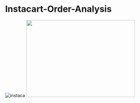 # Instacart-Order-Analysis


![instaca](https://user-images.githubusercontent.com/91029009/177208152-34ff57d5-ff1a-4de8-a74e-ce7a3ce64bab.png)
<img width="350" height="250" src="[https://img-blog.csdn.net/20161028230559575](https://user-images.githubusercontent.com/91029009/177208152-34ff57d5-ff1a-4de8-a74e-ce7a3ce64bab.png)"/>
